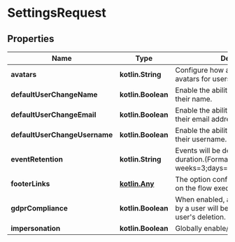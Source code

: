 
# SettingsRequest

## Properties
Name | Type | Description | Notes
------------ | ------------- | ------------- | -------------
**avatars** | **kotlin.String** | Configure how authentik should show avatars for users. |  [optional]
**defaultUserChangeName** | **kotlin.Boolean** | Enable the ability for users to change their name. |  [optional]
**defaultUserChangeEmail** | **kotlin.Boolean** | Enable the ability for users to change their email address. |  [optional]
**defaultUserChangeUsername** | **kotlin.Boolean** | Enable the ability for users to change their username. |  [optional]
**eventRetention** | **kotlin.String** | Events will be deleted after this duration.(Format: weeks&#x3D;3;days&#x3D;2;hours&#x3D;3,seconds&#x3D;2). |  [optional]
**footerLinks** | [**kotlin.Any**](.md) | The option configures the footer links on the flow executor pages. |  [optional]
**gdprCompliance** | **kotlin.Boolean** | When enabled, all the events caused by a user will be deleted upon the user&#39;s deletion. |  [optional]
**impersonation** | **kotlin.Boolean** | Globally enable/disable impersonation. |  [optional]



